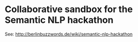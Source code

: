 # Collaborative sandbox for the Semantic NLP hackathon

See: <http://berlinbuzzwords.de/wiki/semantic-nlp-hackathon>

